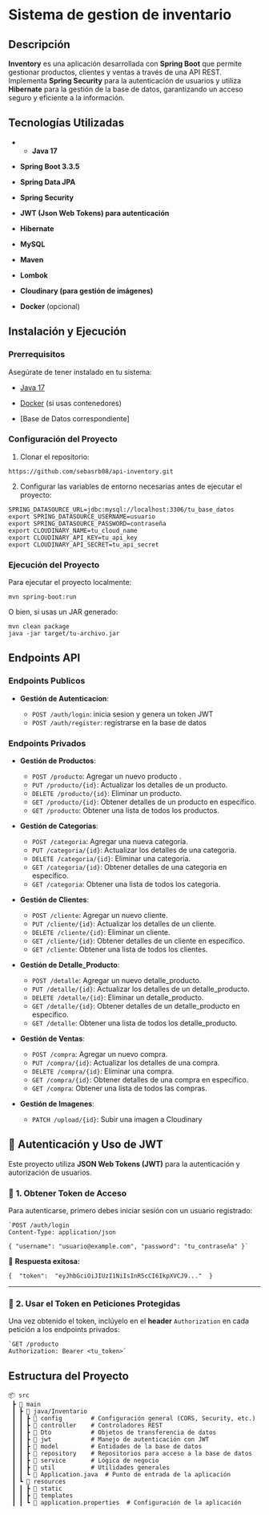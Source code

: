 # Sistema de gestion de inventario

## Descripción

**Inventory** es una aplicación desarrollada con **Spring Boot** que permite gestionar productos, clientes y ventas a través de una API REST. Implementa **Spring Security** para la autenticación de usuarios y utiliza **Hibernate** para la gestión de la base de datos, garantizando un acceso seguro y eficiente a la información.

## Tecnologías Utilizadas

-  -   **Java 17**
    
-   **Spring Boot 3.3.5**
    
-   **Spring Data JPA**
    
-   **Spring Security**
    
-   **JWT (Json Web Tokens) para autenticación**
    
-   **Hibernate**
    
-   **MySQL**
    
-   **Maven**
    
-   **Lombok**
    
-   **Cloudinary (para gestión de imágenes)**
    
-   **Docker** (opcional)
    

## Instalación y Ejecución

### Prerrequisitos

Asegúrate de tener instalado en tu sistema:

-   [Java 17](https://adoptium.net/)
        
-   [Docker](https://www.docker.com/) (si usas contenedores)
    
-   [Base de Datos correspondiente]
    

### Configuración del Proyecto

1.  Clonar el repositorio:
    
   ```
https://github.com/sebasrb08/api-inventory.git
 ```
    
2.  Configurar las variables de entorno necesarias antes de ejecutar el proyecto:
    
```
SPRING_DATASOURCE_URL=jdbc:mysql://localhost:3306/tu_base_datos
export SPRING_DATASOURCE_USERNAME=usuario
export SPRING_DATASOURCE_PASSWORD=contraseña
export CLOUDINARY_NAME=tu_cloud_name
export CLOUDINARY_API_KEY=tu_api_key
export CLOUDINARY_API_SECRET=tu_api_secret
 ```
    

### Ejecución del Proyecto

Para ejecutar el proyecto localmente:

```
mvn spring-boot:run
```

O bien, si usas un JAR generado:

```
mvn clean package
java -jar target/tu-archivo.jar
```



## Endpoints API

### Endpoints Publicos

-   **Gestión de Autenticacion**:
    
    -   `POST /auth/login`:  inicia sesion y genera un token JWT
    -   `POST /auth/register`:  registrarse en la base de datos
  

### Endpoints Privados

-   **Gestión de Productos**:
    
    -   `POST /producto`: Agregar un nuevo producto .
    -   `PUT /producto/{id}`: Actualizar los detalles de un producto.
    -   `DELETE /producto/{id}`: Eliminar un producto.
    -   `GET /producto/{id}`: Obtener detalles de un producto en específico.
    -   `GET /producto`: Obtener una lista de todos los productos.

-   **Gestión de Categorias**:
    
    -   `POST /categoria`: Agregar una nueva categoría.
    -   `PUT /categoria/{id}`: Actualizar los detalles de una categoria.
    -   `DELETE /categoria/{id}`: Eliminar una categoria.
    -   `GET /categoria/{id}`: Obtener detalles de una categoria en específico.
    -   `GET /categoria`: Obtener una lista de todos los categoria.


-   **Gestión de Clientes**:
    
    -   `POST /cliente`: Agregar un nuevo cliente.
    -   `PUT /cliente/{id}`: Actualizar los detalles de un cliente.
    -   `DELETE /cliente/{id}`: Eliminar un cliente.
    -   `GET /cliente/{id}`: Obtener detalles de un cliente en específico.
    -   `GET /cliente`: Obtener una lista de todos los clientes.

-   **Gestión de Detalle_Producto**:
    
    -   `POST /detalle`: Agregar un nuevo detalle_producto.
    -   `PUT /detalle/{id}`: Actualizar los detalles de un detalle_producto.
    -   `DELETE /detalle/{id}`: Eliminar un detalle_producto.
    -   `GET /detalle/{id}`: Obtener detalles de un detalle_producto en específico.
    -   `GET /detalle`: Obtener una lista de todos los detalle_producto.


-   **Gestión de Ventas**:
    
    -   `POST /compra`: Agregar un nuevo compra.
    -   `PUT /compra/{id}`: Actualizar los detalles de una compra.
    -   `DELETE /compra/{id}`: Eliminar una compra.
    -   `GET /compra/{id}`: Obtener detalles de una compra en específico.
    -   `GET /compra`: Obtener una lista de todos las compras.

-   **Gestión de Imagenes**:
    
    -   `PATCH /upload/{id}`: Subir una imagen a Cloudinary


## 🔐 Autenticación y Uso de JWT

Este proyecto utiliza **JSON Web Tokens (JWT)** para la autenticación y autorización de usuarios.

### 🔹 **1. Obtener Token de Acceso**

Para autenticarse, primero debes iniciar sesión con un usuario registrado:


```
`POST /auth/login
Content-Type: application/json

{ "username": "usuario@example.com", "password": "tu_contraseña" }` 
```
🔹 **Respuesta exitosa:**


`{  "token":  "eyJhbGciOiJIUzI1NiIsInR5cCI6IkpXVCJ9..."  }` 

----------

### 🔹 **2. Usar el Token en Peticiones Protegidas**

Una vez obtenido el token, inclúyelo en el **header** `Authorization` en cada petición a los endpoints privados:

```
`GET /producto
Authorization: Bearer <tu_token>`
```

## Estructura del Proyecto

```
📦 src
 ┣ 📂 main
 ┃ ┣ 📂 java/Inventario
 ┃ ┃ ┣ 📂 config        # Configuración general (CORS, Security, etc.)
 ┃ ┃ ┣ 📂 controller    # Controladores REST
 ┃ ┃ ┣ 📂 Dto           # Objetos de transferencia de datos
 ┃ ┃ ┣ 📂 jwt           # Manejo de autenticación con JWT
 ┃ ┃ ┣ 📂 model         # Entidades de la base de datos
 ┃ ┃ ┣ 📂 repository    # Repositorios para acceso a la base de datos
 ┃ ┃ ┣ 📂 service       # Lógica de negocio
 ┃ ┃ ┣ 📂 util          # Utilidades generales
 ┃ ┃ ┗ 📜 Application.java  # Punto de entrada de la aplicación
 ┃ ┗ 📂 resources
 ┃ ┃ ┣ 📂 static        
 ┃ ┃ ┣ 📂 templates     
 ┃ ┃ ┗ 📜 application.properties  # Configuración de la aplicación
```

